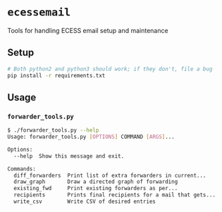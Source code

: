 # `ecessemail`

Tools for handling ECESS email setup and maintenance

## Setup

```bash
# Both python2 and python3 should work; if they don't, file a bug
pip install -r requirements.txt
```

## Usage

### `forwarder_tools.py`

```bash
$ ./forwarder_tools.py --help
Usage: forwarder_tools.py [OPTIONS] COMMAND [ARGS]...

Options:
  --help  Show this message and exit.

Commands:
  diff_forwarders  Print list of extra forwarders in current...
  draw_graph       Draw a directed graph of forwarding
  existing_fwd     Print existing forwarders as per...
  recipients       Prints final recipients for a mail that gets...
  write_csv        Write CSV of desired entries
```
